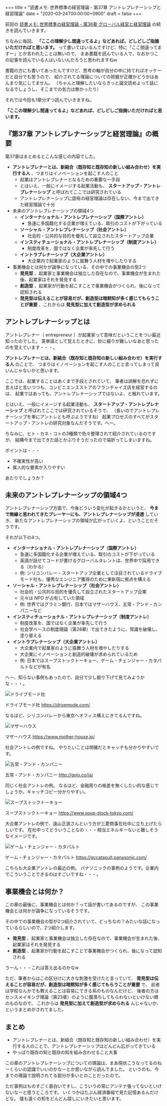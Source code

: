 +++
title = "読書メモ: 世界標準の経営理論 - 第37章 アントレプレナーシップと経営理論"
date = "2020-03-24T00:00:00+0900"
draft = false
+++

前回の [読書メモ: 世界標準の経営理論 - 第36章 グローバル経営と経営理論](/biz/20200323/) の続きを読んでいきます。

ちなみに毎回、
**「ここの理解少し間違ってるよ」などあれば、どしどしご指摘いただければと思います。**
って書いてはいるんですけど、特に「ここ間違ってますー」とか言われたことは無いので、
まあ書籍を読んでいる人で、なおかつこの記事を読んでいる人はいないんだろうと思われますねw

書籍の方にも書いてあったんですけど、思考の軸が自分の中に持てればオッケーだと自分でも思うので、
紹介されてる理論についての把握が正確かどうかはあんまり気にしてません。
（ちゃんと理解したいならきっと論文読めよって話になるでしょうし、そこまでの気力は無かったり）

それでは今回も1章分ずつ読んでいきますね。

**「ここの理解少し間違ってるよ」などあれば、どしどしご指摘いただければと思います。**



## 『第37章 アントレプレナーシップと経営理論』の概要

第37章はまとめるとこんな感じの内容でした。

- **アントレプレナーとは、新結合（既存知と既存知の新しい組み合わせ）を実行する人** 、つまりはイノベーションを起こす人のこと
    - 起業はアントレプレナーとなるための重要な一手段
    - とはいえ、一般にイメージする起業活動も、 **スタートアップ・アントレプレナーシップ** と呼ばれてここでは研究されている
    - アントレプレナーシップに固有の経営理論は存在しない、今まで出てきた経営理論で十分
- 未来のアントレプレナーシップの領域4つ
    - **インターナショナル・アントレプレナーシップ（国際アントレ）**
        - 急速に多国籍化する企業が増えている、取引のコストが下がっている
    - **ソーシャル・アントレプレナーシップ（社会アントレ）**
        - 社会的・公共的な目的を優先して設立されたスタートアップ企業
    - **インスティチューショナル・アントレプレナーシップ（制度アントレ）**
        - 制度改革を、国ではなく企業が率先して行う
    - **イントラプレナーシップ（大企業アントレ）**
        - 大企業内で起業家のように振舞う人材を増やしたりする
- 事業機会とは何かが論争になっている、その中での事業機会の型2つ
    - **発見型** 、起業家と事業機会は独立した存在なので、事業機会が生まれた後、起業家はそれを発見する
    - **創造型** 、起業家が行動を起こすことで事業機会がつくられ、後になって認知される
    - **発見型は伝えることが容易だが、創造型は暗黙知が多く感じてもらうことが重要** 、これからは **発見型に加えて創造型が求められる**

## アントレプレナーシップとは

アントレプレナー（ entrepreneur ）が起業家って意味だということをつい最近知ったのでした。
英単語として覚えたときに、妙に綴りが難しいなあと思ったのを覚えています・・・。

**アントレプレナーとは、新結合（既存知と既存知の新しい組み合わせ）を実行する人** のことで、
つまりはイノベーションを起こす人のことと言ってしまって良いんじゃないかと思います。

ここでは、起業することはあくまで手段とされていて、
筆者は誤解を恐れずに言えばと言いつつも、コンビニエンスストアのフランチャイズ店を経営するのは、
起業ではあっても、アントレプレナーシップではないよ、と触れています。

とはいえ、一般にイメージする起業活動も、 **スタートアップ・アントレプレナーシップ** と呼ばれてここでは研究されているそうで、
（長いのでアントレプレナーシップを単にアントレとも呼ぶようですね）
起業プロセスのすべてがスタートアップ・アントレの研究対象なんだそうです。へー。

ちなみに、ヒト・カネ・コトの3種類で色々整理されて紹介されているのですが、
結構今まで出てきた話とかぶりそうだったので端折ってしまいますね。

ポイントは・・・

- 不確実性が高い
- 属人的な要素が入りやすい

あたりでしょうか？



## 未来のアントレプレナーシップの領域4つ

アントレプレナーシップ方面で、今後どういう変化が起きるかというと、
**今まで無縁と思われてきたプレーヤーにも、アントレプレナーシップが浸透** していき、
新たなアントレプレナーシップの領域が広がっていくよ、ということだそうです。

それが以下の4つ。

- **インターナショナル・アントレプレナーシップ（国際アントレ）**
    - 急速に多国籍化する企業が増えている、取引のコストが下がっている
    - 英語が話せてコードが書けるグローバルタレントは、世界中で採用できる（わかる）
    - 例: シリコンバレー・スタートアップ企業として注目されているドライブモード社も、優秀なエンジニア獲得のために東新宿に拠点を構える
- **ソーシャル・アントレプレナーシップ（社会アントレ）**
    - 社会的・公共的な目的を優先して設立されたスタートアップ企業
    - 元々は NPO が占有していた領域
    - 例: 世界ではグラミン銀行、日本ではマザーハウス、五常・アンド・カンパニーなど
- **インスティチューショナル・アントレプレナーシップ（制度アントレ）**
    - 制度改革を、国ではなく企業が率先して行う
    - 社会学ベースの制度理論（第28章）で出てきたように、常識を破壊し、塗り替える
- **イントラプレナーシップ（大企業アントレ）**
    - 大企業内で起業家のように振舞う人材を増やしたりする
    - 大企業にイノベーションと創造的破壊が求められているため
    - 例: 日本ではスープストックトーキョー、ゲーム・チェンジャー・カタパルトなどが有名

へー、知らない事例もあったので、自分で少し掘り下げて見てみようかな・・・。

![ドライブモード社](/img/2020/03/theory37-01.png)

ドライブモード社 https://drivemode.com/

なるほど、シリコンバレーから東京へオフィス構えにきてるんですね。

![マザーハウス](/img/2020/03/theory37-02.png)

マザーハウス https://www.mother-house.jp/

社会アントレの例ですね。
やりたいことは明確だとキャッチも分かりやすいです。

![五常・アンド・カンパニー](/img/2020/03/theory37-03.png)

五常・アンド・カンパニー http://gojo.co/ja/

同じく社会アントレの例。
なるほど、金融周りの格差を無くしたい的な感じでしょうか。キャッチコピー分かりやすい。

![スープストックトーキョー](/img/2020/03/theory37-04.png)

スープストックトーキョー https://www.soup-stock-tokyo.com/

大企業アントレの例で、遠山正道さんという方が三菱商事在社中に立ち上げたらしいです。
在社中ってどういうことなの・・・相当エネルギーないと難しそうなイメージです。

![ゲーム・チェンジャー・カタパルト](/img/2020/03/theory37-05.png)

ゲーム・チェンジャー・カタパルト https://gccatapult.panasonic.com/

こちらも大企業アントレの最近の例。
パナソニックの事例のようです。企業内でこういうことできるのはすごいですね・・・。



## 事業機会とは何か？

この章の最後に、事業機会とは何か？って話が書いてあるのですが、
この事業機会とは何かが論争になっているそうです。

その中での事業機会の型が2つ紹介されていて、どっちなの？みたいな話になっているらしいので、2つ紹介します。

- **発見型** 、起業家と事業機会は独立した存在なので、事業機会が生まれた後、起業家はそれを発見する
- **創造型** 、起業家が行動を起こすことで事業機会がつくられ、後になって認知される

うーん・・・これは答え出るのかなw

ただ、筆者からはこの区分けに大きな刺激を受けたと言っていて、
**発見型は伝えることが容易だが、創造型は暗黙知が多く感じてもらうことが重要** で、
前者は学校なんかでも教えることは容易にできる系のものなんだけど、
後者の方はセンスメイキング理論（第23章）のように腹落ちしてもらわないといけない類のものなので、
これからは **発見型に加えて創造型が求められる** んじゃないか、というまとめがされてました。



## まとめ

- アントレプレナーとは、新結合（既存知と既存知の新しい組み合わせ）を実行する人のことで、アントレプレナーシップはどんどん広がってきている
- やっぱり既存の知と既存の知を組み合わせること大事

この章のアントレプレナーシップについての理論は、まあ現状こうなってるのねーくらいの認識でいいのかなーとか思いながら読んでました。
というのも、今までの理論で説明されてる部分が多いとのことだったので。

ただ事例はものすごく面白いですし、こういうの常にアンテナ張ってないといけないなーと思うところです。
いくつかはたぶん経済番組で見た記憶あるんだけどな。
僕も遠くの知をどんどん探しにいきたいと思います。